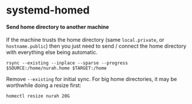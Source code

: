 # systemd-homed

#### Send home directory to another machine

If the machine trusts the home directory (same `local.private`, or `hostname.public`) then you just need to send / connect the home directory with everything else being automatic.

```shell
rsync --existing --inplace --sparse --progress $SOURCE:/home/nurah.home $TARGET:/home
```

Remove `--existing` for initial sync. For big home directories, it may be worthwhile doing a resize first:

```shell
homectl resize nurah 20G
```

